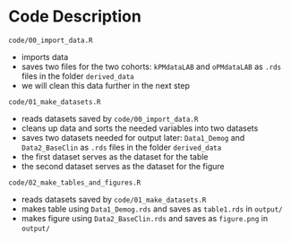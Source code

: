 # Code Description

`code/00_import_data.R`
- imports data
- saves two files for the two cohorts: `kPMdataLAB` and `oPMdataLAB` as `.rds` files in the folder `derived_data`
- we will clean this data further in the next step

`code/01_make_datasets.R`
- reads datasets saved by `code/00_import_data.R`
- cleans up data and sorts the needed variables into two datasets
- saves two datasets needed for output later: `Data1_Demog` and `Data2_BaseClin` as `.rds` files in the folder `derived_data`
- the first dataset serves as the dataset for the table
- the second dataset serves as the dataset for the figure

`code/02_make_tables_and_figures.R`
- reads datasets saved by `code/01_make_datasets.R`
- makes table using `Data1_Demog.rds` and saves as `table1.rds` in `output/`
- makes figure using `Data2_BaseClin.rds` and saves as `figure.png` in `output/`